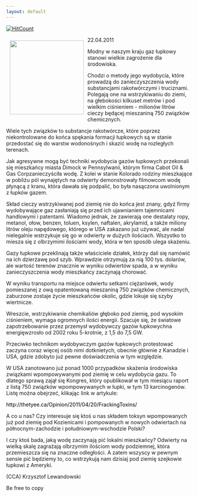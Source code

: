 ```yaml
---
layout: default
---
```


[![HitCount](http://hits.dwyl.io/czystakraina/{{page.url}}.svg)](http://hits.dwyl.io/czystakraina/{{page.url}})

<p><img src="{{site.baseurl}}\articles\pictures\465.High frequency trading.gif" align="left" style="margin: 10px 10px" width="200"><!--70-->
<p>22.04.2011</p><p>Modny w naszym kraju gaz łupkowy stanowi wielkie zagrożenie dla środowiska.</p><p>Chodzi o metody jego wydobycia, które prowadzą do zanieczyszczenia wody substancjami rakotwórczymi i truciznami. Polegają one na wstrzykiwaniu do ziemi, na głebokości kilkuset metrów i pod wielkim ciśnieniem - milionów litrów cieczy będącej mieszaniną 750 związków chemicznych.</p><p>Wiele tych związków to substancje rakotwórcze, które poprzez niekontrolowane do końca spękania formacji łupkowych są w stanie przedostać się do warstw wodonośnych i skazić wodę na rozległych terenach.</p><p>Jak agresywne mogą być techniki wydobycia gazów łupkowych przekonali się mieszkańcy miasta Dimock w Pennsylwanii, którym firma Cabot Oil &amp; Gas Corpzanieczyściła wodę. Z kolei w stanie Kolorado rodziny mieszkające w pobliżu pól wynajętych na odwierty demonstrowały filmowcom wodę płynącą z kranu, która dawała się podpalić, bo była nasączona uwolnionym z łupków gazem.</p><p>Skład cieczy wstrzykiwanej pod ziemię nie do końca jest znany, gdyż firmy wydobywające gaz zasłaniają się przed ich ujawnianiem tajemnicami handlowymi i patentami. Wiadomo jednak, że zawierają one destalaty ropy, metanol, ołow, benzen, toluen, ksylen, naftalen, akrylamid, a także miliony litrów oleju napędowego, którego w USA zakazano już używać, ale nadal nielegalnie wstrzykuje się go w odwierty w dużych ilościach. Wszystko to miesza się z olbrzymimi ilościami wody, która w ten sposób ulega skażeniu.</p><p>Gazy łupkowe przeklinają także właściciele działek, którzy dali się namówić na ich dzierżawę pod szyb. Wprawdzie otrzymują za nią 100 tys. dolarów, ale wartość terenów znacznie w wyniku odwiertów spada, a w wyniku zanieczyszczenia wody mieszkańcy zaczynają chorować.</p><p>W wyniku transportu na miejsce odwiertu setkami ciężarówek, wody pomieszanej z ową opatentowaną mieszaniną 750 związków chemicznych, zaburzone zostaje życie mieszkańców okolic, gdzie lokuje się szyby wiertnicze.</p><p>Wreszcie, wstrzykiwanie chemikaliów głęboko pod ziemię, pod wysokim ciśnieniem, wymaga ogromnych ilości energii. Szacuje się, że światowe zapotrzebowanie przez przemysł wydobywczy gazów łupkowychna energięwzrosło od 2002 roku 5-krotnie, z 1,5 do 7,5 GW.</p><p>Przeciwko technikom wydobywczym gazów łupkowych protestować zaczyna coraz więcej osób nimi dotknietych, obecnie głównie z Kanadzie i USA, gdzie zdobyto już pewne doświadczenia w tym względzie.</p><p>W USA zanotowano już ponad 1000 przypadków skażenia środowiska związkami wpompowywanymi pod ziemię w celu wydobycia gazu. To dlatego sprawą zajął się Kongres, który opublikował w tym miesiącu raport z listą 750 związków wpompowywanych w łupki, w tym 13 karcinogenów. Listę można obejrzeć, klikając link w artykule:</p><p><a href="http://thetyee.ca/Opinion/2011/04/20/FrackingToxins/" title="artykul z linkiem do listy" target="" style="padding-top: 0px; padding-right: 0px; padding-bottom: 0px; padding-left: 0px; -webkit-border-horizontal-spacing: 0px; -webkit-border-vertical-spacing: 0px; border-top-width: 0px; border-right-width: 0px; border-bottom-width: 0px; border-left-width: 0px; margin-top: 0px; margin-right: 0px; margin-bottom: 0px; margin-left: 0px; color: black; text-decoration: none; ">http://thetyee.ca/Opinion/2011/04/20/FrackingToxins/</a></p><p>A co u nas? Czy interesuje się ktoś u nas składem toksyn wpompowanych już pod ziemię pod Kozienicami i pompowanych w nowych odwiertach na północnym-zachodzie i południowym-wschodzie Polski?</p><p>I czy ktoś bada, jaką wodę zaczynają pić lokalni mieszkańcy? Odwierty na wielką skalę zagrażają olbrzymim ilościom wody podziemnej, która przemieszcza się na znaczne odległości. A zatem wszyscy w pewnym sensie pić będziemy to, co wstrzykują nam dzisiaj pod ziemię szejkowie łupkowi z Ameryki.</p><p>(CCA) Krzysztof Lewandowski</p><p>Be free to copy</p>